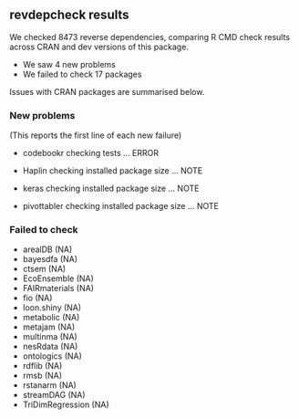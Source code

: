 ## revdepcheck results

We checked 8473 reverse dependencies, comparing R CMD check results across CRAN and dev versions of this package.

 * We saw 4 new problems
 * We failed to check 17 packages

Issues with CRAN packages are summarised below.

### New problems
(This reports the first line of each new failure)

* codebookr
  checking tests ... ERROR

* Haplin
  checking installed package size ... NOTE

* keras
  checking installed package size ... NOTE

* pivottabler
  checking installed package size ... NOTE

### Failed to check

* arealDB          (NA)
* bayesdfa         (NA)
* ctsem            (NA)
* EcoEnsemble      (NA)
* FAIRmaterials    (NA)
* fio              (NA)
* loon.shiny       (NA)
* metabolic        (NA)
* metajam          (NA)
* multinma         (NA)
* nesRdata         (NA)
* ontologics       (NA)
* rdflib           (NA)
* rmsb             (NA)
* rstanarm         (NA)
* streamDAG        (NA)
* TriDimRegression (NA)
